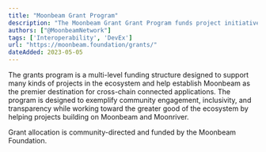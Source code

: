 ```yaml
---
title: "Moonbeam Grant Program"
description: "The Moonbeam Grant Grant Program funds project initiatives to bootstrap activity, adoption and overall growth of the Moonbeam Network."
authors: ["@MoonbeamNetwork"]
tags: ['Interoperability', 'DevEx']
url: "https://moonbeam.foundation/grants/"
dateAdded: 2023-05-05
---
```


The grants program is a multi-level funding structure designed to support many kinds of projects in the ecosystem and help establish Moonbeam as the premier destination for cross-chain connected applications. The program is designed to exemplify community engagement, inclusivity, and transparency while working toward the greater good of the ecosystem by helping projects building on Moonbeam and Moonriver.

Grant allocation is community-directed and funded by the Moonbeam Foundation.
